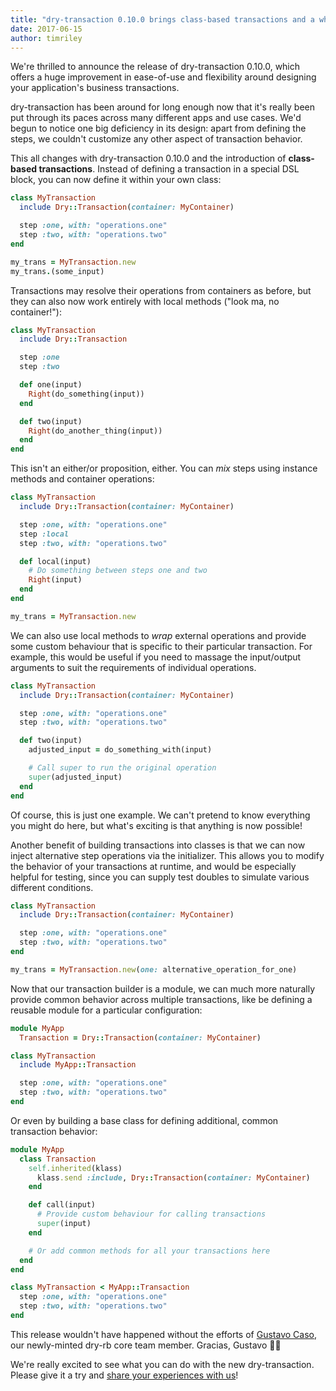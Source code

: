 ```yaml
---
title: "dry-transaction 0.10.0 brings class-based transactions and a whole new level of flexibility"
date: 2017-06-15
author: timriley
---
```


We're thrilled to announce the release of dry-transaction 0.10.0, which offers a huge improvement in ease-of-use and flexibility around designing your application's business transactions.

dry-transaction has been around for long enough now that it's really been put through its paces across many different apps and use cases. We'd begun to notice one big deficiency in its design: apart from defining the steps, we couldn't customize any other aspect of transaction behavior.

This all changes with dry-transaction 0.10.0 and the introduction of **class-based transactions**. Instead of defining a transaction in a special DSL block, you can now define it within your own class:

```ruby
class MyTransaction
  include Dry::Transaction(container: MyContainer)

  step :one, with: "operations.one"
  step :two, with: "operations.two"
end

my_trans = MyTransaction.new
my_trans.(some_input)
```

Transactions may resolve their operations from containers as before, but they can also now work entirely with local methods ("look ma, no container!"):

```ruby
class MyTransaction
  include Dry::Transaction

  step :one
  step :two

  def one(input)
    Right(do_something(input))
  end

  def two(input)
    Right(do_another_thing(input))
  end
end
```

This isn't an either/or proposition, either. You can _mix_ steps using instance methods and container operations:

```ruby
class MyTransaction
  include Dry::Transaction(container: MyContainer)

  step :one, with: "operations.one"
  step :local
  step :two, with: "operations.two"

  def local(input)
    # Do something between steps one and two
    Right(input)
  end
end

my_trans = MyTransaction.new
```

We can also use local methods to _wrap_ external operations and provide some custom behaviour that is specific to their particular transaction. For example, this would be useful if you need to massage the input/output arguments to suit the requirements of individual operations.

```ruby
class MyTransaction
  include Dry::Transaction(container: MyContainer)

  step :one, with: "operations.one"
  step :two, with: "operations.two"

  def two(input)
    adjusted_input = do_something_with(input)

    # Call super to run the original operation
    super(adjusted_input)
  end
end
```

Of course, this is just one example. We can't pretend to know everything you might do here, but what's exciting is that anything is now possible!

Another benefit of building transactions into classes is that we can now inject alternative step operations via the initializer. This allows you to modify the behavior of your transactions at runtime, and would be especially helpful for testing, since you can supply test doubles to simulate various different conditions.

```ruby
class MyTransaction
  include Dry::Transaction(container: MyContainer)

  step :one, with: "operations.one"
  step :two, with: "operations.two"
end

my_trans = MyTransaction.new(one: alternative_operation_for_one)
```

Now that our transaction builder is a module, we can much more naturally provide common behavior across multiple transactions, like be defining a reusable module for a particular configuration:

```ruby
module MyApp
  Transaction = Dry::Transaction(container: MyContainer)

class MyTransaction
  include MyApp::Transaction

  step :one, with: "operations.one"
  step :two, with: "operations.two"
end
```

Or even by building a base class for defining additional, common transaction behavior:

```ruby
module MyApp
  class Transaction
    self.inherited(klass)
      klass.send :include, Dry::Transaction(container: MyContainer)
    end

    def call(input)
      # Provide custom behaviour for calling transactions
      super(input)
    end

    # Or add common methods for all your transactions here
  end
end

class MyTransaction < MyApp::Transaction
  step :one, with: "operations.one"
  step :two, with: "operations.two"
end
```

This release wouldn't have happened without the efforts of [Gustavo Caso](https://github.com/GustavoCaso), our newly-minted dry-rb core team member. Gracias, Gustavo 🙏🏻

We're really excited to see what you can do with the new dry-transaction. Please give it a try and [share your experiences with us](http://discuss.dry-rb.org)!
